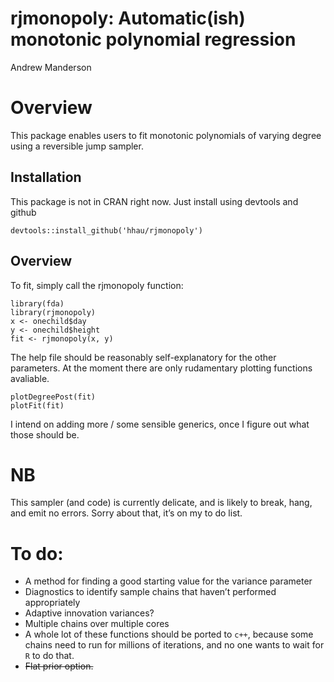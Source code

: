 rjmonopoly: Automatic(ish) monotonic polynomial regression
================
Andrew Manderson

# Overview

This package enables users to fit monotonic polynomials of varying
degree using a reversible jump sampler.

## Installation

This package is not in CRAN right now. Just install using devtools and
github

    devtools::install_github('hhau/rjmonopoly')

## Overview

To fit, simply call the rjmonopoly function:

    library(fda)
    library(rjmonopoly)
    x <- onechild$day
    y <- onechild$height  
    fit <- rjmonopoly(x, y)

The help file should be reasonably self-explanatory for the other
parameters. At the moment there are only rudamentary plotting functions
avaliable.

    plotDegreePost(fit)
    plotFit(fit)

I intend on adding more / some sensible generics, once I figure out what
those should be.

# NB

This sampler (and code) is currently delicate, and is likely to break,
hang, and emit no errors. Sorry about that, it’s on my to do list.

# To do:

  - A method for finding a good starting value for the variance
    parameter
  - Diagnostics to identify sample chains that haven’t performed
    appropriately
  - Adaptive innovation variances?
  - Multiple chains over multiple cores
  - A whole lot of these functions should be ported to `c++`, because
    some chains need to run for millions of iterations, and no one wants
    to wait for `R` to do that.
  - ~~Flat prior option.~~
